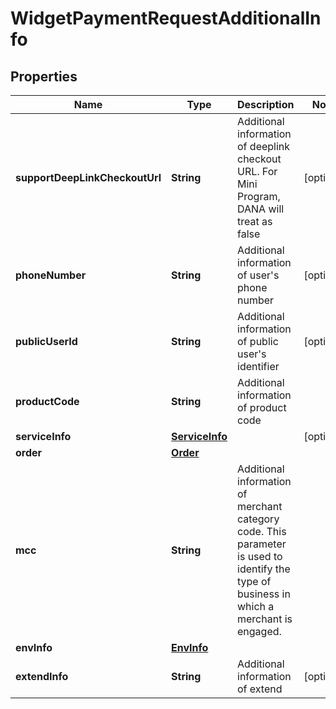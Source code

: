 

# WidgetPaymentRequestAdditionalInfo


## Properties

| Name | Type | Description | Notes |
|------------ | ------------- | ------------- | -------------|
|**supportDeepLinkCheckoutUrl** | **String** | Additional information of deeplink checkout URL. For Mini Program, DANA will treat as false |  [optional] |
|**phoneNumber** | **String** | Additional information of user's phone number |  [optional] |
|**publicUserId** | **String** | Additional information of public user's identifier |  [optional] |
|**productCode** | **String** | Additional information of product code |  |
|**serviceInfo** | [**ServiceInfo**](ServiceInfo.md) |  |  [optional] |
|**order** | [**Order**](Order.md) |  |  |
|**mcc** | **String** | Additional information of merchant category code. This parameter is used to identify the type of business in which a merchant is engaged. |  |
|**envInfo** | [**EnvInfo**](EnvInfo.md) |  |  |
|**extendInfo** | **String** | Additional information of extend |  [optional] |




